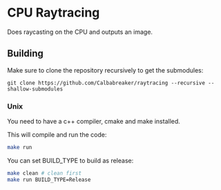 # CPU Raytracing

Does raycasting on the CPU and outputs an image.

## Building

Make sure to clone the repository recursively to get the submodules:

```
git clone https://github.com/Calbabreaker/raytracing --recursive --shallow-submodules
```

### Unix

You need to have a c++ compiler, cmake and make installed.

This will compile and run the code:

```sh
make run
```

You can set BUILD_TYPE to build as release:

```sh
make clean # clean first
make run BUILD_TYPE=Release
```
